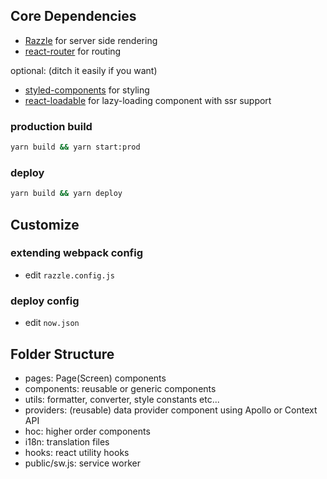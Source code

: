 ## Core Dependencies
- [Razzle](https://github.com/jaredpalmer/razzle) for server side rendering
- [react-router](https://github.com/ReactTraining/react-router) for routing

optional: (ditch it easily if you want)
- [styled-components](https://github.com/styled-components/styled-components) for styling
- [react-loadable](https://github.com/jamiebuilds/react-loadable) for lazy-loading component with ssr support

### production build

```sh
yarn build && yarn start:prod
```

### deploy

```sh
yarn build && yarn deploy
```

## Customize

### extending webpack config

- edit `razzle.config.js`

### deploy config

- edit `now.json`

## Folder Structure
- pages: Page(Screen) components
- components: reusable or generic components
- utils: formatter, converter, style constants etc...
- providers: (reusable) data provider component using Apollo or Context API
- hoc: higher order components
- i18n: translation files
- hooks: react utility hooks
- public/sw.js: service worker
